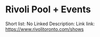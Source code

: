 # Rivoli Pool + Events

Short list: No
Linked Description: Link
link: https://www.rivolitoronto.com/shows